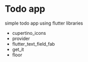 # Todo app 

simple todo app using flutter
libraries 
- cupertino_icons
- provider
- flutter_text_field_fab
- get_it
- floor
